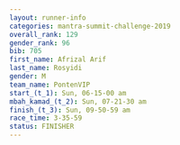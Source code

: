 ```yaml
---
layout: runner-info 
categories: mantra-summit-challenge-2019 
overall_rank: 129
gender_rank: 96
bib: 705
first_name: Afrizal Arif
last_name: Rosyidi
gender: M
team_name: PontenVIP
start_(t_1): Sun, 06-15-00 am
mbah_kamad_(t_2): Sun, 07-21-30 am
finish_(t_3): Sun, 09-50-59 am
race_time: 3-35-59
status: FINISHER
---
```

